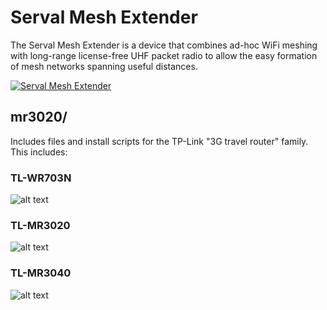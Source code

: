 # Serval Mesh Extender

The Serval Mesh Extender is a device that combines ad-hoc WiFi meshing with long-range license-free UHF packet radio to allow the easy formation of mesh networks spanning useful distances.

[![Serval Mesh Extender](http://img.youtube.com/vi/30qNfzJCQOA/0.jpg)](http://www.youtube.com/watch?v=30qNfzJCQOA)

## mr3020/
Includes files and install scripts for the TP-Link "3G travel router" family. This includes:

### TL-WR703N
![alt text](http://wiki.openwrt.org/_media/media/toh/tp-link/tl-wr703n/tl-wr703n.jpg?w=400 "TL-WR703N")

### TL-MR3020
![alt text](http://wiki.openwrt.org/_media/media/toh/tp-link/tl-mr3020/tl-mr3020-02.jpg "TL-MR3020")

### TL-MR3040
![alt text](http://www.tp-link.us/resources/images/products/gallery/TL-MR3040-V2-01.jpg "TL-MR3040")

